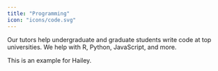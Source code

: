 ```yaml
---
title: "Programming"
icon: "icons/code.svg"
---
```

Our tutors help undergraduate and graduate students write code at top universities. We help with R, Python, JavaScript, and more.
<!-- more -->
This is an example for Hailey.
